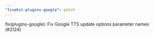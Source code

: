 ```yaml
---
"livekit-plugins-google": patch
---
```


fix(plugins-google): Fix Google TTS update options parameter names (#2124)
